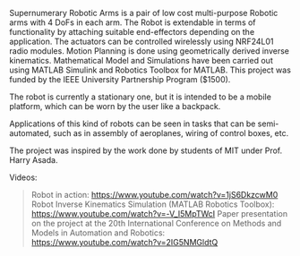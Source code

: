 Supernumerary Robotic Arms is a pair of low cost multi-purpose Robotic arms with 4 DoFs in each arm. The Robot is extendable in terms of functionality by attaching suitable end-effectors depending on the application. The actuators can be controlled wirelessly using NRF24L01 radio modules. Motion Planning is done using geometrically derived inverse kinematics. Mathematical Model and Simulations have been carried out using MATLAB Simulink and Robotics Toolbox for MATLAB.  This project was funded by the IEEE University Partnership Program ($1500).

The robot is currently a stationary one, but it is intended to be a mobile platform, which can be worn by the user like a backpack.

Applications of this kind of robots can be seen in tasks that can be semi-automated, such as in assembly of aeroplanes, wiring of control boxes, etc.

The project was inspired by the work done by students of MIT under Prof. Harry Asada.

Videos:

> Robot in action: https://www.youtube.com/watch?v=1jS6DkzcwM0
> Robot Inverse Kinematics Simulation (MATLAB Robotics Toolbox): https://www.youtube.com/watch?v=-V_I5MpTWcI
> Paper presentation on the project at the 20th International Conference on Methods and Models in Automation and Robotics: https://www.youtube.com/watch?v=2IG5NMGldtQ